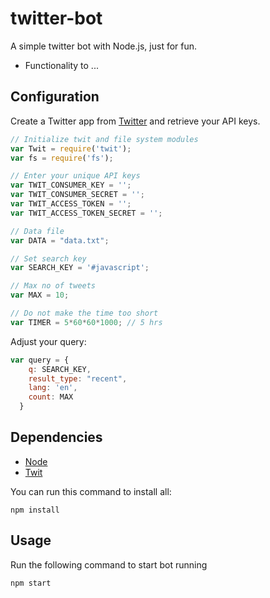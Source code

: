 # twitter-bot
A simple twitter bot with Node.js, just for fun.

* Functionality to ...

## Configuration

Create a Twitter app from [Twitter](https://apps.twitter.com/) and retrieve your API keys.

```javascript
// Initialize twit and file system modules
var Twit = require('twit');
var fs = require('fs');

// Enter your unique API keys
var TWIT_CONSUMER_KEY = '';
var TWIT_CONSUMER_SECRET = '';
var TWIT_ACCESS_TOKEN = '';
var TWIT_ACCESS_TOKEN_SECRET = '';

// Data file
var DATA = "data.txt";

// Set search key
var SEARCH_KEY = '#javascript';

// Max no of tweets
var MAX = 10;

// Do not make the time too short
var TIMER = 5*60*60*1000; // 5 hrs
```

Adjust your query:

```javascript
var query = {
    q: SEARCH_KEY,
    result_type: "recent",
    lang: 'en',
    count: MAX
  }
```
## Dependencies

* [Node](https://nodejs.org/en/)
* [Twit](https://github.com/ttezel/twit)

You can run this command to install all:

```
npm install
```

## Usage

Run the following command to start bot running

```
npm start
```




